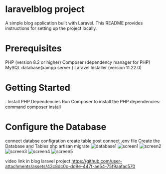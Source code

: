 # laravelblog project
A simple blog application built with Laravel. This README provides instructions for setting up the project locally.
# Prerequisites
PHP (version 8.2 or higher)
Composer (dependency manager for PHP)
MySQL database(xampp server )
Laravel Installer (version  11.22.0)
# Getting Started
. Install PHP Dependencies
Run Composer to install the PHP dependencies: 
command composer install 
# Configure the Database 
connect databse configration 
create table post
connect .env file
Create the Database and Tables
php artisan migrate
![database1](https://github.com/user-attachments/assets/4adc814c-dfb5-43b8-a73b-d356317ae65f)
![screen1](https://github.com/user-attachments/assets/36ae19a9-eedb-4c23-8375-f4314529d1e5)
![screen2](https://github.com/user-attachments/assets/c13f7081-8112-487d-a6fa-5c26ac357811)
![screen3](https://github.com/user-attachments/assets/8c2400de-1200-4b78-9996-f9ee387ea21d)
![screen4](https://github.com/user-attachments/assets/2d92aff8-035a-4915-8768-4408f4836e56)
![screen5](https://github.com/user-attachments/assets/d68e94eb-588c-4dd5-a25b-11fb0171a112)

video link in blog laravel project
https://github.com/user-attachments/assets/43c8dc0c-dd9e-447f-ae54-75f9aafac570
